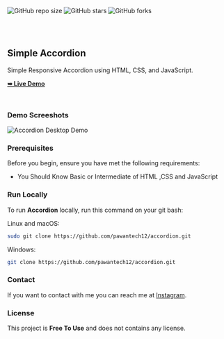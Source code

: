 <div>
  
  ![GitHub repo size](https://img.shields.io/github/repo-size/pawantech12/accordion)
  ![GitHub stars](https://img.shields.io/github/stars/pawantech12/accordion?style=social)
  ![GitHub forks](https://img.shields.io/github/forks/pawantech12/accordion?style=social)

  <br />
  <br />

  <h2>Simple Accordion</h2>

  Simple Responsive Accordion using HTML, CSS, and JavaScript.

  <a href="https://pawantech12.github.io/accordion/"><strong>➥ Live Demo</strong></a>

</div>

<br />

### Demo Screeshots

![Accordion Desktop Demo](./readme-images/desktop.png "Desktop Demo")

### Prerequisites

Before you begin, ensure you have met the following requirements:

* You Should Know Basic or Intermediate of HTML ,CSS and JavaScript

### Run Locally

To run **Accordion** locally, run this command on your git bash:

Linux and macOS:

```bash
sudo git clone https://github.com/pawantech12/accordion.git
```

Windows:

```bash
git clone https://github.com/pawantech12/accordion.git
```

### Contact

If you want to contact with me you can reach me at [Instagram](https://www.instagram.com/codewithpawan/).

### License

This project is **Free To Use** and does not contains any license.
